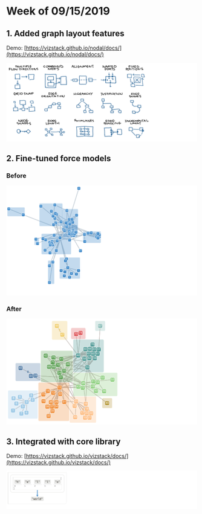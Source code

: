 # Week of 09/15/2019
## 1. Added graph layout features
Demo: [https://vizstack.github.io/nodal/docs/](https://vizstack.github.io/nodal/docs/)

![Nodal Features](https://github.com/vizstack/blog/blob/master/img/nodal-features.png)

## 2. Fine-tuned force models

### Before
![Spring-Electrical Compound](https://github.com/vizstack/blog/blob/master/img/springelectrical-compound.png)

### After
![Compound Spring](https://github.com/vizstack/blog/blob/master/img/spring-compound.png)

## 3. Integrated with core library
Demo: [https://vizstack.github.io/vizstack/docs/](https://vizstack.github.io/vizstack/docs/)

![DagLayout Basic](https://github.com/vizstack/blog/blob/master/img/daglayout-basic.png)
